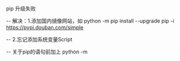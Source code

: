 pip 升级失败

--
解决：1.添加国内镜像网站，如  python -m pip install --upgrade pip -i https://pypi.douban.com/simple

--
      2.忘记添加系统变量Script

--
关于pip的语句前加上 python -m
